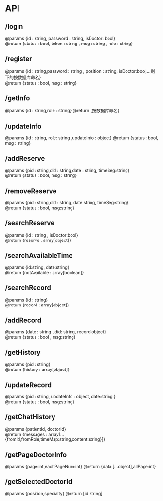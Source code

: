 # API  
## /login
@params {id : string, password  : string, isDoctor: bool}  
@return {status : bool, token : string , msg : string , role : string}
## /register
@params {id : string,password : string , position : string, isDoctor:bool,...剩下的按数据库命名}  
@return {status : bool, msg : string}

## /getInfo
@params {id : string,role : string}
@return {按数据库命名}
## /updateInfo
@params {id : string, role: string ,updateInfo : object} 
@return {status : bool, msg : string}

## /addReserve
@params {pid : string,did : string,date : string, timeSeg:string}  
@return {status : bool, msg : string}
## /removeReserve
@params {pid : string,did : string, date:string, timeSeg:string}   
@return {status : bool, msg:string}
## /searchReserve
@params {id : string , isDoctor:bool}  
@return {reserve : array[object]}

## /searchAvailableTime
@params {id:string,  date:string}  
@return {notAvailable : array[boolean]}

## /searchRecord
@params {id : string}  
@return {record : array[object]}  

## /addRecord
@params {date : string , did: string, record:object}  
@return {status : bool , msg:string}

## /getHistory
@params {pid : string}  
@return {history : array[object]}

## /updateRecord
@params {pid : string, updateInfo : object, date:string }  
@return {status : bool, msg:string}

## /getChatHistory
@params {patientId, doctorId}   
@return {messages : array[...{fromId,fromRole,timeMap:string,content:string}]}

## /getPageDoctorInfo
@params {page:int,eachPageNum:int}
@return {data:[...object],allPage:int}


## /getSelectedDoctorId
@params {position,specialty}
@return [id:string]